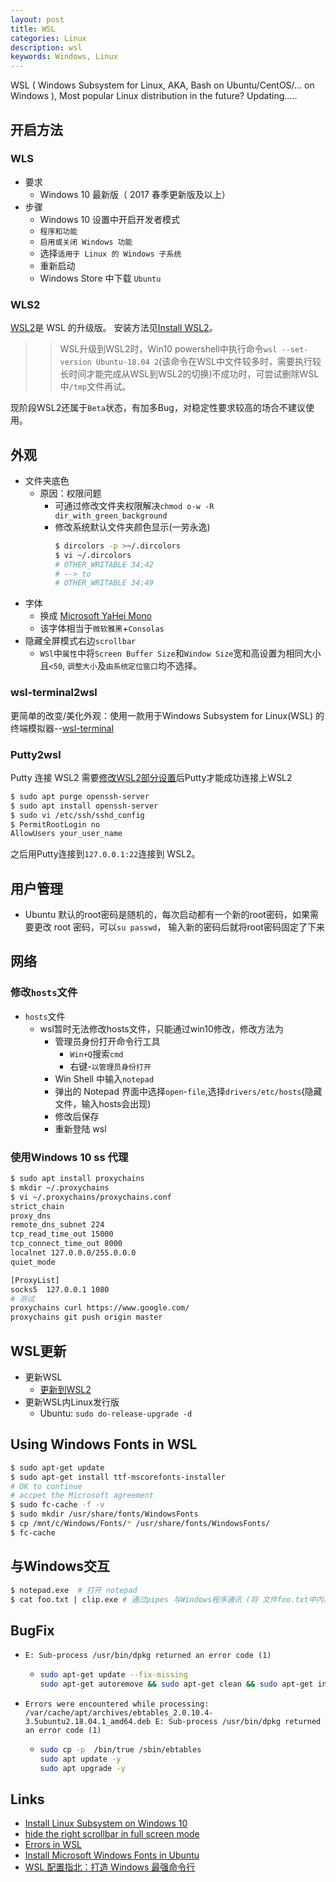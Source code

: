 ```yaml
---
layout: post
title: WSL
categories: Linux
description: wsl
keywords: Windows, Linux
---
```


WSL ( Windows Subsystem for Linux, AKA, Bash on Ubuntu/CentOS/... on Windows ), Most popular Linux distribution in the future?  Updating.....


## 开启方法

### WLS

- 要求
  - Windows 10 最新版（ 2017 春季更新版及以上）
- 步骤
  - Windows 10 设置中开启开发者模式
  - `程序和功能`
  - `启用或关闭 Windows 功能`
  - 选择`适用于 Linux 的 Windows 子系统`
  - 重新启动
  - Windows Store 中下载 `Ubuntu`

### WLS2

[WSL2](https://docs.microsoft.com/en-us/windows/wsl/wsl2-about)是 WSL 的升级版。
安装方法见[Install WSL2](https://docs.microsoft.com/en-us/windows/wsl/wsl2-install)。
>> WSL升级到WSL2时，Win10 powershell中执行命令`wsl --set-version Ubuntu-18.04 2`(该命令在WSL中文件较多时，需要执行较长时间才能完成从WSL到WSL2的切换)不成功时，可尝试删除WSL中`/tmp`文件再试。

现阶段WSL2还属于`Beta`状态，有加多Bug，对稳定性要求较高的场合不建议使用。

## 外观

- 文件夹底色
  - 原因：权限问题
    - 可通过修改文件夹权限解决`chmod o-w -R dir_with_green_background`
	- 修改系统默认文件夹颜色显示(一劳永逸)
	  ```bash
	  $ dircolors -p >~/.dircolors 
	  $ vi ~/.dircolors
	  # OTHER_WRITABLE 34;42  
	  # --> to
	  # OTHER_WRITABLE 34;49  
	  ```
- 字体
  - 换成 [Microsoft YaHei Mono](https://link.zhihu.com/?target=https%3A//github.com/Microsoft/BashOnWindows/files/1362006/Microsoft.YaHei.Mono.zip) 
  - 该字体相当于`微软雅黑`+`Consolas`
- 隐藏全屏模式右边`scrollbar`
  - `WSl`中`属性`中将`Screen Buffer Size`和`Window Size`宽和高设置为相同大小且`<50`, `调整大小`及`由系统定位窗口`均不选择。


### wsl-terminal2wsl
更简单的改变/美化外观：使用一款用于Windows Subsystem for Linux(WSL) 的终端模拟器--[wsl-terminal](https://github.com/mskyaxl/wsl-terminal/releases)

### Putty2wsl
Putty 连接 WSL2
需要[修改WSL2部分设置](https://zhuanlan.zhihu.com/p/72222004)后Putty才能成功连接上WSL2

```bash
$ sudo apt purge openssh-server
$ sudo apt install openssh-server
$ sudo vi /etc/ssh/sshd_config
$ PermitRootLogin no
AllowUsers your_user_name
```
之后用Putty连接到`127.0.0.1:22`连接到 WSL2。


## 用户管理
- Ubuntu 默认的root密码是随机的，每次启动都有一个新的root密码，如果需要更改 root 密码，可以`su passwd`， 输入新的密码后就将root密码固定了下来

## 网络
### 修改`hosts`文件

- `hosts`文件
  - wsl暂时无法修改hosts文件，只能通过win10修改，修改方法为
    - 管理员身份打开命令行工具
	  - `Win+Q`搜索`cmd`
	  - 右键-`以管理员身份打开`
	- Win Shell 中输入`notepad`
	- 弹出的 Notepad 界面中选择`open`-`file`,选择`drivers/etc/hosts`(隐藏文件，输入hosts会出现)
	- 修改后保存
	- 重新登陆 wsl

### 使用Windows 10 ss 代理
```bash
$ sudo apt install proxychains
$ mkdir ~/.proxychains
$ vi ~/.proxychains/proxychains.conf
strict_chain
proxy_dns
remote_dns_subnet 224
tcp_read_time_out 15000
tcp_connect_time_out 8000
localnet 127.0.0.0/255.0.0.0
quiet_mode

[ProxyList]
socks5  127.0.0.1 1080
# 测试
proxychains curl https://www.google.com/
proxychains git push origin master
```

## WSL更新
- 更新WSL
  - [更新到WSL2](https://docs.microsoft.com/zh-cn/windows/wsl/install-win10#update-to-wsl-2)
- 更新WSL内Linux发行版
  - Ubuntu: `sudo do-release-upgrade -d`

## Using Windows Fonts in WSL

```bash
$ sudo apt-get update
$ sudo apt-get install ttf-mscorefonts-installer
# OK to continue
# accpet the Microsoft agreement
$ sudo fc-cache -f -v
$ sudo mkdir /usr/share/fonts/WindowsFonts
$ cp /mnt/c/Windows/Fonts/* /usr/share/fonts/WindowsFonts/
$ fc-cache 
```
## 与Windows交互
```bash
$ notepad.exe  # 打开 notepad
$ cat foo.txt | clip.exe # 通过pipes 与Windows程序通讯 (将 文件foo.txt中内容复制到Windows 剪切板上)
```

## BugFix 
- `E: Sub-process /usr/bin/dpkg returned an error code (1)`
  - ```bash
    sudo apt-get update --fix-missing
    sudo apt-get autoremove && sudo apt-get clean && sudo apt-get install -f
	```
- `Errors were encountered while processing: /var/cache/apt/archives/ebtables_2.0.10.4-3.5ubuntu2.18.04.1_amd64.deb E: Sub-process /usr/bin/dpkg returned an error code (1)`
  - ```bash
    sudo cp -p  /bin/true /sbin/ebtables   
	sudo apt update -y
	sudo apt upgrade -y
	```

## Links 

- [Install Linux Subsystem on Windows 10](https://docs.microsoft.com/en-us/windows/wsl/install-win10)
- [hide the right scrollbar in full screen mode](https://github.com/Microsoft/WSL/issues/407)
- [Errors in WSL](https://answers.microsoft.com/en-us/windows/forum/windows_10-windows_install/errors-in-ubuntu-1804-on-windows-10/fe349f3d-3d58-4d90-9f8f-c14d7c12af8b)
- [Install Microsoft Windows Fonts in Ubuntu](https://www.ostechnix.com/install-microsoft-windows-fonts-ubuntu-16-04/)
- [WSL 配置指北：打造 Windows 最强命令行](https://blessing.studio/wsl-guide/)

